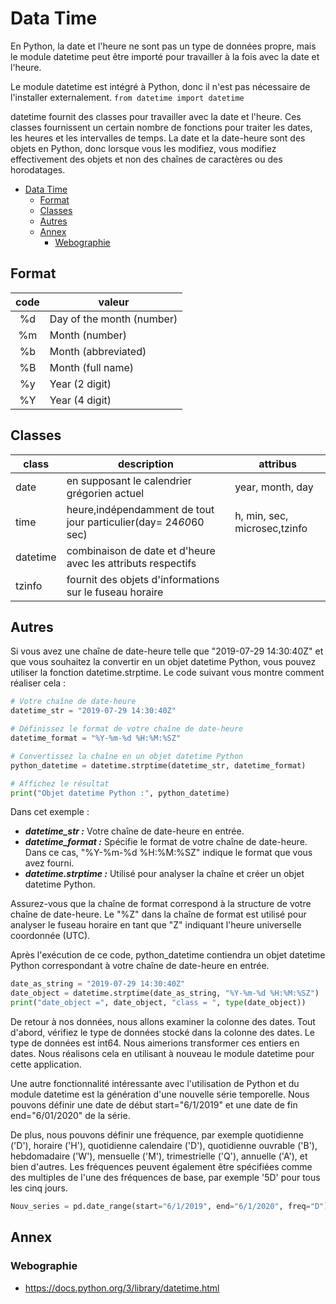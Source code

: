 # Data Time

En Python, la date et l'heure ne sont pas un type de données propre, mais le module datetime peut être importé pour travailler à la fois avec la date et l'heure.

Le module datetime est intégré à Python, donc il n'est pas nécessaire de l'installer externalement. ``from datetime import datetime``


datetime fournit des classes pour travailler avec la date et l'heure. Ces classes fournissent un certain nombre de fonctions pour traiter les dates, les heures et les intervalles de temps. La date et la date-heure sont des objets en Python, donc lorsque vous les modifiez, vous modifiez effectivement des objets et non des chaînes de caractères ou des horodatages.

- [Data Time](#data-time)
  - [Format](#format)
  - [Classes](#classes)
  - [Autres](#autres)
  - [Annex](#annex)
    - [Webographie](#webographie)


## Format

|code|valeur|
|:-:|-|
|\%d|Day of the month (number)|
|\%m|Month (number)|
|\%b|Month (abbreviated)|
|\%B|Month (full name)|
|\%y|Year (2 digit)|
|\%Y|Year (4 digit)|

## Classes

|class|description|attribus|
|-|-|-|
|date|en supposant le calendrier grégorien actuel|year, month, day|
|time|heure,indépendamment de tout jour particulier(day= 24*60*60 sec)|h, min, sec, microsec,tzinfo|
|datetime|combinaison de date et d'heure avec les attributs respectifs|
|tzinfo|fournit des objets d'informations sur le fuseau horaire|

## Autres

Si vous avez une chaîne de date-heure telle que "2019-07-29 14:30:40Z" et que vous souhaitez la convertir en un objet datetime Python, vous pouvez utiliser la fonction datetime.strptime. Le code suivant vous montre comment réaliser cela :

```python
# Votre chaîne de date-heure
datetime_str = "2019-07-29 14:30:40Z"

# Définissez le format de votre chaîne de date-heure
datetime_format = "%Y-%m-%d %H:%M:%SZ"

# Convertissez la chaîne en un objet datetime Python
python_datetime = datetime.strptime(datetime_str, datetime_format)

# Affichez le résultat
print("Objet datetime Python :", python_datetime)
```

Dans cet exemple :

- ***datetime_str :*** Votre chaîne de date-heure en entrée.
- ***datetime_format :*** Spécifie le format de votre chaîne de date-heure. Dans ce cas, "%Y-%m-%d %H:%M:%SZ" indique le format que vous avez fourni.
- ***datetime.strptime :*** Utilisé pour analyser la chaîne et créer un objet datetime Python.

Assurez-vous que la chaîne de format correspond à la structure de votre chaîne de date-heure. Le "%Z" dans la chaîne de format est utilisé pour analyser le fuseau horaire en tant que "Z" indiquant l'heure universelle coordonnée (UTC).

Après l'exécution de ce code, python_datetime contiendra un objet datetime Python correspondant à votre chaîne de date-heure en entrée.

```python
date_as_string = "2019-07-29 14:30:40Z"
date_object = datetime.strptime(date_as_string, "%Y-%m-%d %H:%M:%SZ")
print("date_object =", date_object, "class = ", type(date_object))
```
De retour à nos données, nous allons examiner la colonne des dates. Tout d'abord, vérifiez le type de données stocké dans la colonne des dates.
Le type de données est int64. Nous aimerions transformer ces entiers en dates. Nous réalisons cela en utilisant à nouveau le module datetime pour cette application.

Une autre fonctionnalité intéressante avec l'utilisation de Python et du module datetime est la génération d'une nouvelle série temporelle. Nous pouvons définir une date de début start="6/1/2019" et une date de fin end="6/01/2020" de la série.

De plus, nous pouvons définir une fréquence, par exemple quotidienne ('D'), horaire ('H'), quotidienne calendaire ('D'), quotidienne ouvrable ('B'), hebdomadaire ('W'), mensuelle ('M'), trimestrielle ('Q'), annuelle ('A'), et bien d'autres. Les fréquences peuvent également être spécifiées comme des multiples de l'une des fréquences de base, par exemple '5D' pour tous les cinq jours.

```python
Nouv_series = pd.date_range(start="6/1/2019", end="6/1/2020", freq="D")
```

## Annex

### Webographie

- https://docs.python.org/3/library/datetime.html